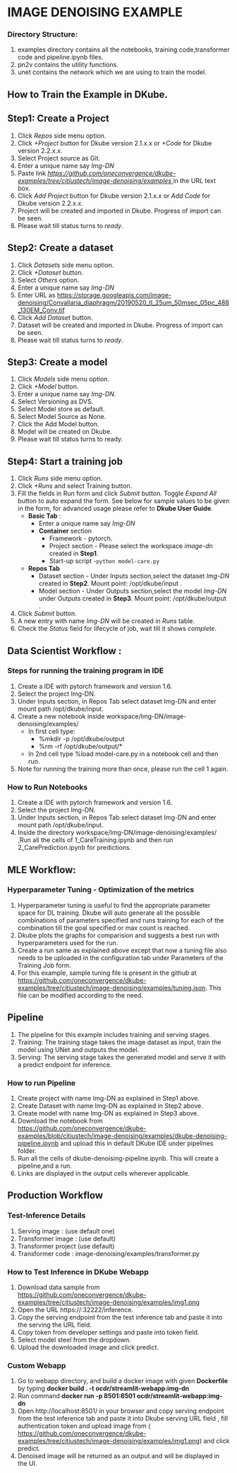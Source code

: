 # IMAGE DENOISING EXAMPLE
### Directory Structure:
1. examples directory contains all the notebooks, training code,transformer code and pipeline.ipynb files.
2. pn2v contains the utility functions.
3. unet contains the network which we are using to train the model.

## How to Train the Example in DKube.

## Step1: Create a Project
 1. Click *Repos* side menu option.
 2. Click *+Project* button for Dkube version 2.1.x.x or *+Code* for Dkube version 2.2.x.x.
 3. Select Project source as Git.
 4. Enter a unique name say *Img-DN*
 5. Paste link *[https://github.com/oneconvergence/dkube-examples/tree/citiustech/image-denoising/examples
 ](https://github.com/oneconvergence/dkube-examples/tree/citiustech/image-denoising/examples)* in the URL text box.
 6. Click *Add Project* button for Dkube version 2.1.x.x or *Add Code* for Dkube version 2.2.x.x.
 7. Project will be created and imported in Dkube. Progress of import can be seen.
 8. Please wait till status turns to *ready*.

## Step2: Create a dataset
 1. Click *Datasets* side menu option.
 2. Click *+Dataset* button.
 3. Select *Others* option.
 4. Enter a unique name say *Img-DN*
 5. Enter URL as https://storage.googleapis.com/image-denoising/Convallaria_diaphragm/20190520_tl_25um_50msec_05pc_488_130EM_Conv.tif
 6. Click *Add Dataset* button.
 7. Dataset will be created and imported in Dkube. Progress of import can be seen.
 8. Please wait till status turns to *ready*.

## Step3: Create a model
 1. Click *Models* side menu option.
 2. Click *+Model* button.
 3. Enter a unique name say *Img-DN*.
 4. Select Versioning as DVS. 
 5. Select Model store as default.
 6. Select Model Source as None.
 7. Click the Add Model button.
 8. Model will be created on Dkube.
 9. Please wait till status turns to ready.


## Step4: Start a training job
 1. Click *Runs* side menu option.
 2. Click *+Runs* and select Training button.
 3. Fill the fields in Run form and click *Submit* button. Toggle *Expand All* button to auto expand the form. See below for sample values to be given in the form, for advanced usage please refer to **Dkube User Guide**.
    - **Basic Tab** :
	  - Enter a unique name say *Img-DN*
 	  - **Container** section
		- Framework - pytorch.
		- Project section - Please select the workspace *image-dn* created in **Step1**.
		- Start-up script -`python model-care.py`
    - **Repos Tab**
	    - Dataset section - Under Inputs section,select the dataset *Img-DN* created in **Step2**. Mount point: /opt/dkube/input .
	    - Model section   - Under Outputs section,select the model *Img-DN* under Outputs created in **Step3**. Mount point: /opt/dkube/output .
4. Click *Submit* button.
5. A new entry with name *Img-DN* will be created in *Runs* table.
6. Check the *Status* field for lifecycle of job, wait till it shows *complete*.

## Data Scientist Workflow :
### Steps for running the training program in IDE
1. Create a IDE with pytorch framework and version 1.6.
2. Select the project Img-DN.
3. Under Inputs section, in Repos Tab select dataset Img-DN and enter mount path /opt/dkube/input.
4. Create a new notebook inside workspace/Img-DN/image-denoising/examples/
   - In first cell type:
     - %mkdir -p /opt/dkube/output
     - %rm -rf /opt/dkube/output/*
   - In 2nd cell type %load model-care.py in a notebook cell and then run.
5. Note for running the training more than once, please run the cell 1 again.

### How to Run Notebooks
1. Create a IDE with pytorch framework and version 1.6.
2. Select the project Img-DN.
3. Under Inputs section, in Repos Tab select dataset Img-DN and enter mount path /opt/dkube/input.
4. Inside the directory workspace/Img-DN/image-denoising/examples/ ,Run all the cells of 1_CareTraining.ipynb and then 
run 2_CarePrediction.ipynb for predictions.


## MLE Workflow:
### Hyperparameter Tuning - Optimization of the metrics
1. Hyperparameter tuning is useful to find the appropriate parameter space for DL training. Dkube will auto generate all the possible combinations of parameters specified and runs training for each of the combination till the goal specified or max count is reached.
2. Dkube plots the graphs for comparision and suggests a best run with hyperparameters used for the run.
3. Create a run same as explained above except that now a tuning file also needs to be uploaded in the configuration tab under Parameters of the Training Job form.
4. For this example, sample tuning file is present in the github at https://github.com/oneconvergence/dkube-examples/tree/citiustech/image-denoising/examples/tuning.json. This file can be modified according to the need.

## Pipeline
1. The pipeline for this example includes training and serving stages.
2. Training: The training stage takes the image dataset as  input, train the model using UNet and outputs the model.
3. Serving: The serving stage takes the generated model and serve it with a predict endpoint for inference.

### How to run Pipeline
1. Create project with name Img-DN as explained in Step1 above.
2. Create Dataset with name Img-DN as explained in Step2 above.
3. Create model with name Img-DN as explained in Step3 above.
4. Download the notebook from https://github.com/oneconvergence/dkube-examples/blob/citiustech/image-denoising/examples/dkube-denoising-pipeline.ipynb and upload this in default DKube IDE under pipelines folder.
5. Run all the cells of dkube-denoising-pipeline.ipynb. This will create a pipeline,and  a run.
6. Links are displayed in the output cells wherever applicable.

## Production Workflow
### Test-Inference Details
1. Serving image : (use default one)
2. Transformer image : (use default)
3. Transformer project (use default)
4. Transformer code : image-denoising/examples/transformer.py

### How to Test Inference in DKube Webapp
1. Download data sample from https://github.com/oneconvergence/dkube-examples/tree/citiustech/image-denoising/examples/img1.png
2. Open the URL https://:32222/inference.
3. Copy the serving endpoint from the test inference tab and paste it into the serving the URL field.
4. Copy token from developer settings and paste into token field.
5. Select model steel from the dropdown.
6. Upload the downloaded image and click predict.

### Custom Webapp
1. Go to webapp directory, and build a docker image with given **Dockerfile** by typing **docker build . -t ocdr/streamlit-webapp:img-dn**
2. Run command **docker run -p 8501:8501 ocdr/streamlit-webapp:img-dn**
3. Open http://localhost:8501/ in your browser and copy serving endpoint from the test inference tab and paste it into Dkube serving URL field , fill authentication token and upload image from ( https://github.com/oneconvergence/dkube-examples/tree/citiustech/image-denoising/examples/img1.png) and click predict.
4. Denoised image will be returned as an output and will be displayed in the UI.
